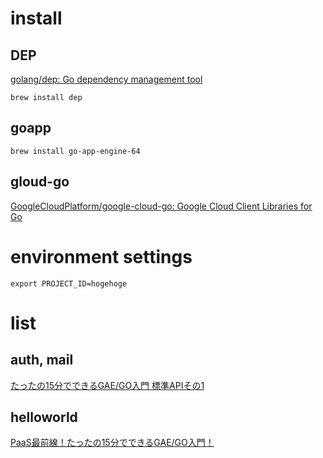 # install

## DEP
[golang/dep: Go dependency management tool](https://github.com/golang/dep)


```
brew install dep
```

## goapp

```
brew install go-app-engine-64
```


## gloud-go
[GoogleCloudPlatform/google-cloud-go: Google Cloud Client Libraries for Go](https://github.com/GoogleCloudPlatform/google-cloud-go)



# environment settings
```
export PROJECT_ID=hogehoge 
```




# list
## auth, mail
[たったの15分でできるGAE/GO入門 標準APIその1](http://www.apps-gcp.com/gae-go-gettingstart-02/)

## helloworld
[PaaS最前線！たったの15分でできるGAE/GO入門！](https://apps-gcp-tokyo.appspot.com/gae-go-gettingstart-01/)


